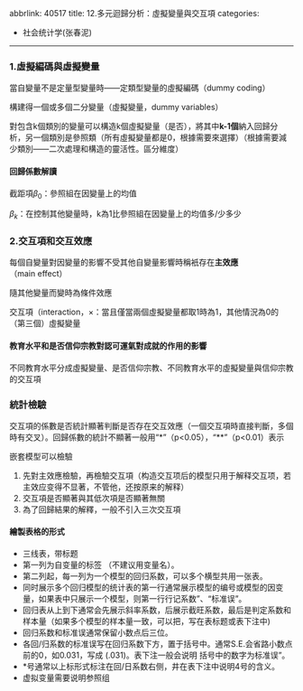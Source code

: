 abbrlink: 40517
title: 12.多元迴歸分析：虛擬變量與交互項
categories:
  - 社会统计学(张春泥)
---
### 1.虛擬編碼與虛擬變量

當自變量不是定量型變量時——定類型變量的虛擬編碼（dummy coding）

構建得一個或多個二分變量（虛擬變量，dummy variables）

對包含k個類別的變量可以構造k個虛擬變量（是否），將其中**k-1個**納入回歸分析，另一個類別是參照類（所有虛擬變量都是0，根據需要來選擇）（根據需要減少類別——二次處理和構造的靈活性。區分維度）

#### 回歸係數解讀

截距項$\beta_0$：參照組在因變量上的均值

$\beta_k$：在控制其他變量時，k為1比參照組在因變量上的均值多/少多少

### 2.交互項和交互效應

每個自變量對因變量的影響不受其他自變量影響時稱衹存在**主效應**（main effect）

隨其他變量而變時為條件效應

交互項（interaction，$\times$：當且僅當兩個虛擬變量都取1時為1，其他情況為0的（第三個）虛擬變量

#### 教育水平和是否信仰宗教對認可運氣對成就的作用的影響

不同教育水平分成虛擬變量、是否信仰宗教、不同教育水平的虛擬變量與信仰宗教的交互項

### 統計檢驗

交互項的係數是否統計顯著判斷是否存在交互效應（一個交互項時直接判斷，多個時有交叉）。回歸係數的統計不顯著一般用“\*”（p<0.05），“\*\*”（p<0.01）表示

嵌套模型可以檢驗

1. 先對主效應檢驗，再檢驗交互項（构造交互项后的模型只用于解释交互项，若主效应变得不显著，不管他，还按原来的解释）
2. 交互項是否顯著與其低次項是否顯著無關
3. 為了回歸結果的解釋，一般不引入三次交互項

#### 繪製表格的形式

- ﻿三线表，带标题
- ﻿第一列为自变量的标签 （不建议用变量名）。
- ﻿第二列起，每一列为一个模型的回归系数，可以多个横型共用一张表。
- ﻿﻿同时展示多个回归模型的统计表的第一行通常展示模型的编号或模型的因变量，如果表中只展示一个模型，则第一行行记系数”、“标准误”。
- ﻿回归表从上到下通常会先展示斜率系数，后展示截旺系数，最后是判定系数和样本量（如果多个模型的样本量一致，可以把，写在表标题或表下注中)
- ﻿回归系数和标准误通常保留小数点后三位。
- ﻿各回/归系数的标准误写在回归系数下方，置于括号中。通常S.E.会省路小数点前的0，如0.031，写成 (.031)。表下注一般会说明 括号中的数字为标准误”。
- ﻿﻿*号通常以上标形式标注在回/日系数右侧，井在表下注中说明4号的含义。
- ﻿虚拟变量需要说明参照组